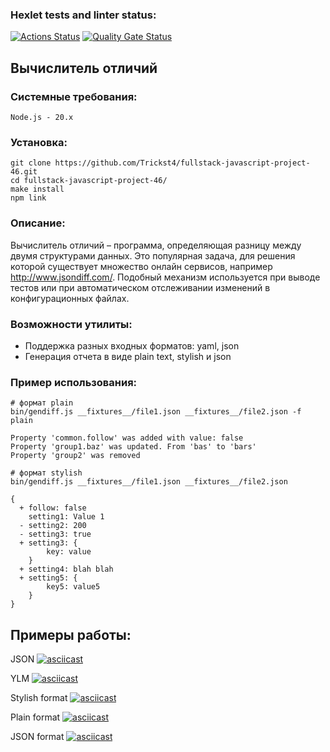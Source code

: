 ### Hexlet tests and linter status:
[![Actions Status](https://github.com/Trickst4/fullstack-javascript-project-46/actions/workflows/hexlet-check.yml/badge.svg)](https://github.com/Trickst4/fullstack-javascript-project-46/actions)
[![Quality Gate Status](https://sonarcloud.io/api/project_badges/measure?project=Trickst4_fullstack-javascript-project-46&metric=alert_status)](https://sonarcloud.io/summary/new_code?id=Trickst4_fullstack-javascript-project-46)

## Вычислитель отличий

### Системные требования:
```
Node.js - 20.x
```

### Установка:

```
git clone https://github.com/Trickst4/fullstack-javascript-project-46.git
cd fullstack-javascript-project-46/
make install
npm link
```

### Описание:
Вычислитель отличий – программа, определяющая разницу между двумя структурами данных. Это популярная задача, для решения которой существует множество онлайн сервисов, например http://www.jsondiff.com/. Подобный механизм используется при выводе тестов или при автоматическом отслеживании изменений в конфигурационных файлах.

### Возможности утилиты:

* Поддержка разных входных форматов: yaml, json
* Генерация отчета в виде plain text, stylish и json

### Пример использования:

```
# формат plain
bin/gendiff.js __fixtures__/file1.json __fixtures__/file2.json -f plain

Property 'common.follow' was added with value: false
Property 'group1.baz' was updated. From 'bas' to 'bars'
Property 'group2' was removed

# формат stylish
bin/gendiff.js __fixtures__/file1.json __fixtures__/file2.json

{
  + follow: false
    setting1: Value 1
  - setting2: 200
  - setting3: true
  + setting3: {
        key: value
    }
  + setting4: blah blah
  + setting5: {
        key5: value5
    }
}
```


## Примеры работы:

JSON
[![asciicast](https://asciinema.org/a/z3jw7WW5q2rlkbjIh8jKCcJz3.svg)](https://asciinema.org/a/z3jw7WW5q2rlkbjIh8jKCcJz3)

YLM
[![asciicast](https://asciinema.org/a/r9EowZO2ZBgto7rGFFOqMxlh6.svg)](https://asciinema.org/a/r9EowZO2ZBgto7rGFFOqMxlh6)

Stylish format
[![asciicast](https://asciinema.org/a/yebTIpwwl89aiVyqpxIlfFf7s.svg)](https://asciinema.org/a/yebTIpwwl89aiVyqpxIlfFf7s)

Plain format
[![asciicast](https://asciinema.org/a/ENdbfugMoZdDTz1sU714cJJQL.svg)](https://asciinema.org/a/ENdbfugMoZdDTz1sU714cJJQL)

JSON format
[![asciicast](https://asciinema.org/a/UYZpA8dIqaHLImG4NJzBUezNb.svg)](https://asciinema.org/a/UYZpA8dIqaHLImG4NJzBUezNb)
